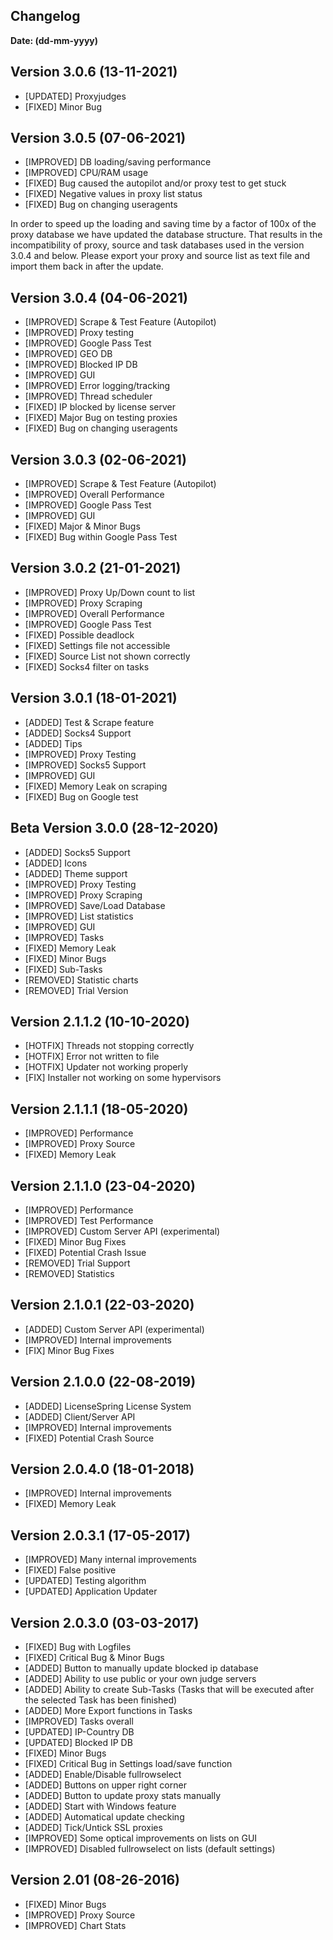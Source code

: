 ## Changelog 
**Date: (dd-mm-yyyy)**

## Version 3.0.6 (13-11-2021)
- [UPDATED] Proxyjudges
- [FIXED] Minor Bug

## Version 3.0.5 (07-06-2021)
- [IMPROVED] DB loading/saving performance
- [IMPROVED] CPU/RAM usage
- [FIXED] Bug caused the autopilot and/or proxy test to get stuck
- [FIXED] Negative values in proxy list status
- [FIXED] Bug on changing useragents

In order to speed up the loading and saving time by a factor of 100x of the proxy database we have updated the database structure.
That results in the incompatibility of proxy, source and task databases used in the version 3.0.4 and below.
Please export your proxy and source list as text file and import them back in after the update.

## Version 3.0.4 (04-06-2021)
- [IMPROVED] Scrape & Test Feature (Autopilot)
- [IMPROVED] Proxy testing
- [IMPROVED] Google Pass Test
- [IMPROVED] GEO DB
- [IMPROVED] Blocked IP DB
- [IMPROVED] GUI
- [IMPROVED] Error logging/tracking
- [IMPROVED] Thread scheduler
- [FIXED] IP blocked by license server
- [FIXED] Major Bug on testing proxies
- [FIXED] Bug on changing useragents

## Version 3.0.3 (02-06-2021)
- [IMPROVED] Scrape & Test Feature (Autopilot)
- [IMPROVED] Overall Performance
- [IMPROVED] Google Pass Test
- [IMPROVED] GUI
- [FIXED] Major & Minor Bugs
- [FIXED] Bug within Google Pass Test

## Version 3.0.2 (21-01-2021)
- [IMPROVED] Proxy Up/Down count to list
- [IMPROVED] Proxy Scraping
- [IMPROVED] Overall Performance
- [IMPROVED] Google Pass Test
- [FIXED] Possible deadlock
- [FIXED] Settings file not accessible
- [FIXED] Source List not shown correctly
- [FIXED] Socks4 filter on tasks

## Version 3.0.1 (18-01-2021)
- [ADDED] Test & Scrape feature
- [ADDED] Socks4 Support
- [ADDED] Tips
- [IMPROVED] Proxy Testing
- [IMPROVED] Socks5 Support
- [IMPROVED] GUI
- [FIXED] Memory Leak on scraping
- [FIXED] Bug on Google test

## Beta Version 3.0.0 (28-12-2020)
- [ADDED] Socks5 Support
- [ADDED] Icons
- [ADDED] Theme support
- [IMPROVED] Proxy Testing
- [IMPROVED] Proxy Scraping
- [IMPROVED] Save/Load Database
- [IMPROVED] List statistics
- [IMPROVED] GUI
- [IMPROVED] Tasks
- [FIXED] Memory Leak
- [FIXED] Minor Bugs
- [FIXED] Sub-Tasks
- [REMOVED] Statistic charts
- [REMOVED] Trial Version

## Version 2.1.1.2 (10-10-2020)
- [HOTFIX] Threads not stopping correctly
- [HOTFIX] Error not written to file
- [HOTFIX] Updater not working properly
- [FIX] Installer not working on some hypervisors

## Version 2.1.1.1 (18-05-2020)
- [IMPROVED] Performance
- [IMPROVED] Proxy Source
- [FIXED] Memory Leak

## Version 2.1.1.0 (23-04-2020)
- [IMPROVED] Performance
- [IMPROVED] Test Performance
- [IMPROVED] Custom Server API (experimental)
- [FIXED] Minor Bug Fixes
- [FIXED] Potential Crash Issue
- [REMOVED] Trial Support
- [REMOVED] Statistics

## Version 2.1.0.1 (22-03-2020)
- [ADDED] Custom Server API (experimental)
- [IMPROVED] Internal improvements
- [FIX] Minor Bug Fixes

## Version 2.1.0.0 (22-08-2019)
- [ADDED] LicenseSpring License System
- [ADDED] Client/Server API
- [IMPROVED] Internal improvements
- [FIXED] Potential Crash Source

## Version 2.0.4.0 (18-01-2018)
- [IMPROVED] Internal improvements
- [FIXED] Memory Leak

## Version 2.0.3.1 (17-05-2017)
- [IMPROVED] Many internal improvements
- [FIXED] False positive
- [UPDATED] Testing algorithm
- [UPDATED] Application Updater

## Version 2.0.3.0 (03-03-2017)
- [FIXED] Bug with Logfiles
- [FIXED] Critical Bug & Minor Bugs
- [ADDED] Button to manually update blocked ip database
- [ADDED] Ability to use public or your own judge servers
- [ADDED] Ability to create Sub-Tasks (Tasks that will be executed after the selected Task has been finished)
- [ADDED] More Export functions in Tasks
- [IMPROVED] Tasks overall
- [UPDATED] IP-Country DB
- [UPDATED] Blocked IP DB
- [FIXED] Minor Bugs
- [FIXED] Critical Bug in Settings load/save function
- [ADDED] Enable/Disable fullrowselect
- [ADDED] Buttons on upper right corner
- [ADDED] Button to update proxy stats manually
- [ADDED] Start with Windows feature
- [ADDED] Automatical update checking
- [ADDED] Tick/Untick SSL proxies
- [IMPROVED] Some optical improvements on lists on GUI
- [IMPROVED] Disabled fullrowselect on lists (default settings)

## Version 2.01 (08-26-2016)
- [FIXED] Minor Bugs
- [IMPROVED] Proxy Source
- [IMPROVED] Chart Stats